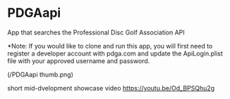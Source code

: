 # PDGAapi
App that searches the Professional Disc Golf Association API

*Note: If you would like to clone and run this app, you will first need to register a developer account with pdga.com and update the ApiLogin.plist file with your approved username and password.

(/PDGAapi thumb.png)

short mid-dvelopment showcase video
https://youtu.be/Od_BPSQhu2g
